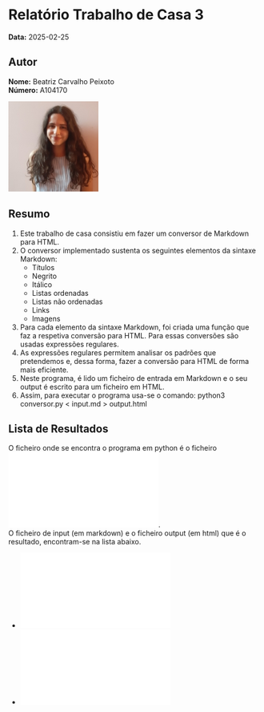 # Relatório Trabalho de Casa 3

**Data:** 2025-02-25

## Autor

**Nome:** Beatriz Carvalho Peixoto  
**Número:** A104170  

![Fotografia de identificação](../foto_identificacao.png)

## Resumo
1. Este trabalho de casa consistiu em fazer um conversor de Markdown para HTML.
2. O conversor implementado sustenta os seguintes elementos da sintaxe Markdown:
    - Títulos
    - Negrito
    - Itálico
    - Listas ordenadas
    - Listas não ordenadas
    - Links
    - Imagens
3. Para cada elemento da sintaxe Markdown, foi criada uma função que faz a respetiva conversão para HTML. Para essas conversões são usadas expressões regulares.
4. As expressões regulares permitem analisar os padrões que pretendemos e, dessa forma, fazer a conversão para HTML de forma mais eficiente.
5. Neste programa, é lido um ficheiro de entrada em Markdown e o seu output é escrito para um ficheiro em HTML.
6. Assim, para executar o programa usa-se o comando:  python3 conversor.py < input.md > output.html

## Lista de Resultados 
O ficheiro onde se encontra o programa em python é o ficheiro ![conversor.py](conversor.py).  
O ficheiro de input (em markdown) e o ficheiro output (em html) que é o resultado, encontram-se na lista abaixo.
- ![Ficheiro de input](input.md)
- ![Ficheiro de output](output.html)
